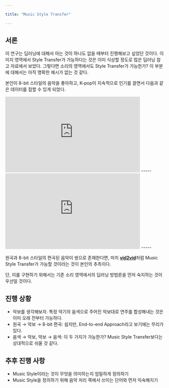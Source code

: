 ```yaml
---

title: "Music Style Transfer"

---
```


## 서론
이 연구는 딥러닝에 대해서 아는 것이 하나도 없을 때부터 진행해보고 싶었던 것이다. 
이미지 영역에서 Style Transfer가 가능하다는 것은 이미 식상할 정도로 많은 딥러닝 참고 자료에서 보았다. 
그렇다면 소리의 영역에서도 Style Transfer가 가능한가? 
이 부분에 대해서는 아직 명확한 예시가 없는 것 같다.

본인이 8-bit 스타일의 음악을 좋아하고, K-pop이 지속적으로 인기를 끌면서 다음과 같은 데이터를 접할 수 있게 되었다.

<iframe width="427" height="240" src="https://www.youtube.com/embed/Fm5iP0S1z9w" frameborder="0" allow="accelerometer; autoplay; encrypted-media; gyroscope; picture-in-picture" allowfullscreen></iframe> 
-----
<iframe width="427" height="240" src="https://www.youtube.com/embed/YkLaNh1F_w8" frameborder="0" allow="accelerometer; autoplay; encrypted-media; gyroscope; picture-in-picture" allowfullscreen></iframe>
-----

원곡과 8-bit 스타일의 편곡된 음악이 쌍으로 존재한다면, 마치 [**vid2vid**](https://github.com/NVIDIA/vid2vid)처럼 
Music Style Transfer가 가능할 것이라는 것이 본인의 추측이다.

단, 이를 구현하기 위해서는 기존 소리 영역에서의 딥러닝 방법론을 먼저 숙지하는 것이 우선일 것이다.

## 진행 상황
* 악보를 생각해보자. 특정 악기의 음색으로 주어진 악보대로 연주를 합성해내는 것은 이미 오래 전부터 가능하다.
* 원곡 &rarr; 악보 &rarr; 8-bit 편곡: 쉽지만, End-to-end Approach라고 보기에는 무리가 있다.
* 음색 &rarr; 악보, 악보 &rarr; 음색: 이 두 가지가 가능한가? Music Style Transfer보다는 상대적으로 쉬울 것 같다.

## 추후 진행 사항
* Music Style이라는 것이 무엇을 의미하는지 엄밀하게 정의하기
* Music Style을 정의하기 위해 음악 처리 쪽에서 쓰이는 단어와 먼저 익숙해지기
